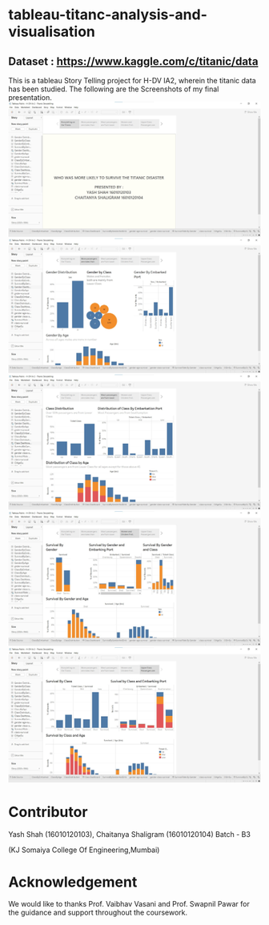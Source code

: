 # tableau-titanc-analysis-and-visualisation
## Dataset : https://www.kaggle.com/c/titanic/data
This is a tableau Story Telling project for H-DV IA2, wherein the titanic data has been studied.
The following are the Screenshots of my final presentation.
![alt text](https://github.com/yash2705/tableau-titanc-analysis-and-visualisation/blob/main/images/StoryPoint1.jpg)
![alt text](https://github.com/yash2705/tableau-titanc-analysis-and-visualisation/blob/main/images/StoryPoint2.jpg)
![alt text](https://github.com/yash2705/tableau-titanc-analysis-and-visualisation/blob/main/images/StoryPoint3.jpg)
![alt text](https://github.com/yash2705/tableau-titanc-analysis-and-visualisation/blob/main/images/StoryPoint4.jpg)
![alt text](https://github.com/yash2705/tableau-titanc-analysis-and-visualisation/blob/main/images/StoryPoint5.jpg)

# Contributor
Yash Shah (16010120103),
Chaitanya Shaligram (16010120104)
Batch - B3

(KJ Somaiya College Of Engineering,Mumbai)

# Acknowledgement
We would like to thanks Prof. Vaibhav Vasani and Prof. Swapnil Pawar for the guidance and support throughout the coursework.
